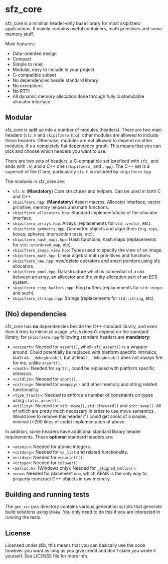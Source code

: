 # sfz_core

sfz_core is a minimal header-only base library for most skipifzero applications. It mainly contains useful containers, math primitives and some memory stuff.

Main features:

* Data-oriented design
* Compact
* Simple to read
* Modular, easy to include in your project
* C-compatible subset
* No dependencies beside standard library
* No exceptions
* No RTTI
* All dynamic memory allocation done through fully customizable allocator interface

## Modular

sfz_core is split up into a number of modules (headers). There are two main headers (`sfz.h` and `skipifzero.hpp`), other modules are allowed to include these headers. Otherwise, modules are not allowed to depend on other modules. It's a completely flat dependency graph. This means that you can pick and choose which headers you want to use.

There are two sets of headers, a C-compatible set (prefixed with `sfz_` and ends with `.h`) and a C++ one (`skipifzero_` and `.hpp`). The C++ set is a superset of the C one, particularly `sfz.h` is included by `skipifzero.hpp`.

The modules in sfz_core are:

* `sfz.h`: (__Mandatory__) Core structures and helpers. Can be used in both C and C++.
* `skipifzero.hpp`: (__Mandatory__) Assert macros, Allocator interface, vector primitive, memory helpers and math functions.
* `skipifzero_allocators.hpp`: Standard implementations of the allocator interface.
* `skipifzero_arrays.hpp`: Arrays (replacements for `std::vector`, etc).
* `skipifzero_geometry.hpp`: Geometric objects and algorithms (e.g. rays, boxes, spheres, intersection tests, etc).
* `skipifzero_hash_maps.hpp`: Hash functions, hash maps (replacements for `std::unordered_map`, etc).
* `skipifzero_image_view.hpp`: Types used to specify the view of an image.
* `skipifzero_math.hpp`: Linear algebra math primitives and functions.
* `skipifzero_new.hpp`: new/delete operators and smart pointers using sfz allocators.
* `skipifzero_pool.hpp`: Datastructure which is somewhat of a mix between an array, an allocator and the entity allocation part of an ECS system.
* `skipifzero_ring_buffers.hpp`: Ring buffers (replacements for `std::deque` and such).
* `skipifzero_strings.hpp`: Strings (replacements for `std::string`, etc).

## (No) dependencies

sfz_core has __no__ dependencies beside the C++ standard library, and even then it tries to minimize usage. `sfz.h` doesn't depend on the standard library, for `skipifzero.hpp` following standard headers are __mandatory__:

* `<cassert>`: Needed for `assert()`, which `sfz_assert()` is a wrapper around. Could potentially be replaced with platform specific intrinsics, such as `__debugbreak()`, but at least `__debugbreak()` does not always fire for me, unlike `assert()`.
* `<cmath>`: Needed for `sqrt()`, could be replaced with platform specific intrinsics.
* `<cstdlib>`: Needed for `abort()`.
* `<cstring>`: Needed for `mempcpy()` and other memory and string related functionality.
* `<type_traits>`: Needed to enforce a number of constraints on types using `static_assert()`.
* `<utility>`: Needed for `std::move()`, `std::forward()` and `std::swap()`. All of which are pretty much necessary in order to use move semantics. Would love to remove this header if I could get ahold of a simple, minimal (<200 lines of code) implementation of above.

In addition, some headers have additional standard library header requirements. These __optional__ standard headers are:

* `<atomic>`: Needed for atomic integers.
* `<cstdarg>`: Needed for `va_list` and related functionality.
* `<cstdio>`: Needed for `vsnprintf()`.
* `<cctype>`: Needed for `tolower()`
* `<malloc.h>`: (Windows only): Needed for `_aligned_malloc()`.
* `<new>`: Needed for placement `new`, which AFAIK is the only way to properly construct C++ objects in raw memory.

## Building and running tests

The `gen_scripts` directory contains various generation scripts that generate build solutions using `CMake`. You only need to do this if you are interested in running the tests.

## License

Licensed under zlib, this means that you can basically use the code however you want as long as you give credit and don't claim you wrote it yourself. See LICENSE file for more info.

